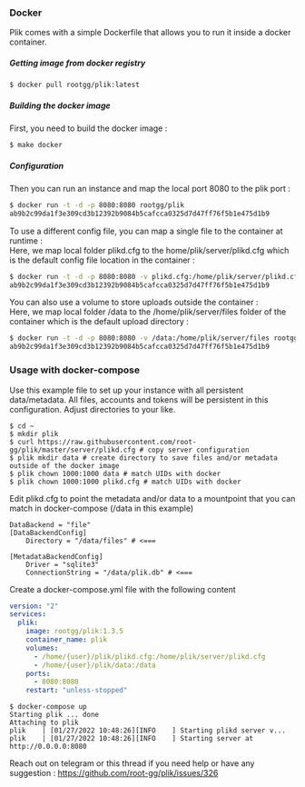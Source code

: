 ### Docker
Plik comes with a simple Dockerfile that allows you to run it inside a docker container.

##### Getting image from docker registry

```sh
$ docker pull rootgg/plik:latest
```

##### Building the docker image

First, you need to build the docker image :   
```sh
$ make docker
```

##### Configuration

Then you can run an instance and map the local port 8080 to the plik port :   
```sh
$ docker run -t -d -p 8080:8080 rootgg/plik
ab9b2c99da1f3e309cd3b12392b9084b5cafcca0325d7d47ff76f5b1e475d1b9
```

To use a different config file, you can map a single file to the container at runtime :   
Here, we map local folder plikd.cfg to the home/plik/server/plikd.cfg which is the default config file location in the container :   
```sh
$ docker run -t -d -p 8080:8080 -v plikd.cfg:/home/plik/server/plikd.cfg rootgg/plik
ab9b2c99da1f3e309cd3b12392b9084b5cafcca0325d7d47ff76f5b1e475d1b9
```

You can also use a volume to store uploads outside the container :   
Here, we map local folder /data to the /home/plik/server/files folder of the container which is the default upload directory :   
```sh
$ docker run -t -d -p 8080:8080 -v /data:/home/plik/server/files rootgg/plik
ab9b2c99da1f3e309cd3b12392b9084b5cafcca0325d7d47ff76f5b1e475d1b9
```


### Usage with docker-compose

Use this example file to set up your instance with all persistent data/metadata. All files, accounts and tokens will be persistent in this configuration.
Adjust directories to your like.

```
$ cd ~
$ mkdir plik
$ curl https://raw.githubusercontent.com/root-gg/plik/master/server/plikd.cfg # copy server configuration
$ plik mkdir data # create directory to save files and/or metadata outside of the docker image
$ plik chown 1000:1000 data # match UIDs with docker
$ plik chown 1000:1000 plikd.cfg # match UIDs with docker
```

Edit plikd.cfg to point the metadata and/or data to a mountpoint that you can match in docker-compose (/data in this example)
```
DataBackend = "file"
[DataBackendConfig]
    Directory = "/data/files" # <===

[MetadataBackendConfig]
    Driver = "sqlite3"
    ConnectionString = "/data/plik.db" # <===
```

Create a docker-compose.yml file with the following content
```yaml
version: "2"
services:
  plik:
    image: rootgg/plik:1.3.5
    container_name: plik
    volumes:
      - /home/{user}/plik/plikd.cfg:/home/plik/server/plikd.cfg
      - /home/{user}/plik/data:/data
    ports:
      - 8080:8080   
    restart: "unless-stopped"
```

```
$ docker-compose up
Starting plik ... done
Attaching to plik
plik    | [01/27/2022 10:48:26][INFO    ] Starting plikd server v...
plik    | [01/27/2022 10:48:26][INFO    ] Starting server at http://0.0.0.0:8080
```

Reach out on telegram or this thread if you need help or have any suggestion :
https://github.com/root-gg/plik/issues/326
